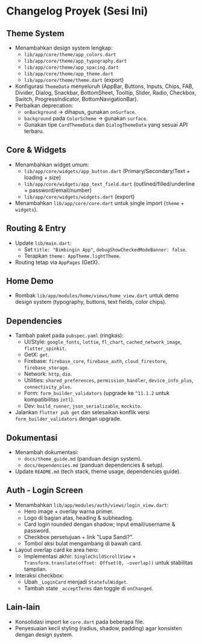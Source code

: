 # Changelog Proyek (Sesi Ini)

## Theme System
- Menambahkan design system lengkap:
  - `lib/app/core/theme/app_colors.dart`
  - `lib/app/core/theme/app_typography.dart`
  - `lib/app/core/theme/app_spacing.dart`
  - `lib/app/core/theme/app_theme.dart`
  - `lib/app/core/theme/theme.dart` (export)
- Konfigurasi `ThemeData` menyeluruh (AppBar, Buttons, Inputs, Chips, FAB, Divider, Dialog, Snackbar, BottomSheet, Tooltip, Slider, Radio, Checkbox, Switch, ProgressIndicator, BottomNavigationBar).
- Perbaikan deprecation:
  - `onBackground` → dihapus, gunakan `onSurface`.
  - `background` pada `ColorScheme` → gunakan `surface`.
  - Gunakan tipe `CardThemeData` dan `DialogThemeData` yang sesuai API terbaru.

## Core & Widgets
- Menambahkan widget umum:
  - `lib/app/core/widgets/app_button.dart` (Primary/Secondary/Text + loading + size)
  - `lib/app/core/widgets/app_text_field.dart` (outlined/filled/underline + password/email/number)
  - `lib/app/core/widgets/widgets.dart` (export)
- Menambahkan `lib/app/core/core.dart` untuk single import (`theme` + `widgets`).

## Routing & Entry
- Update `lib/main.dart`:
  - Set `title: "Bimbingin App"`, `debugShowCheckedModeBanner: false`.
  - Terapkan `theme: AppTheme.lightTheme`.
- Routing tetap via `AppPages` (GetX).

## Home Demo
- Rombak `lib/app/modules/home/views/home_view.dart` untuk demo design system (typography, buttons, text fields, color chips).

## Dependencies
- Tambah paket pada `pubspec.yaml` (ringkas):
  - UI/Style: `google_fonts`, `lottie`, `fl_chart`, `cached_network_image`, `flutter_spinkit`.
  - GetX: `get`.
  - Firebase: `firebase_core`, `firebase_auth`, `cloud_firestore`, `firebase_storage`.
  - Network: `http`, `dio`.
  - Utilities: `shared_preferences`, `permission_handler`, `device_info_plus`, `connectivity_plus`.
  - Form: `form_builder_validators` (upgrade ke `^11.1.2` untuk kompatibilitas `intl`).
  - Dev: `build_runner`, `json_serializable`, `mockito`.
- Jalankan `flutter pub get` dan selesaikan konflik versi `form_builder_validators` dengan upgrade.

## Dokumentasi
- Menambah dokumentasi:
  - `docs/theme_guide.md` (panduan design system).
  - `docs/dependencies.md` (panduan dependencies & setup).
- Update `README.md` (tech stack, theme usage, dependencies guide).

## Auth - Login Screen
- Menambahkan `lib/app/modules/auth/views/login_view.dart`:
  - Hero image + overlay warna primer.
  - Logo di bagian atas, heading & subheading.
  - Card login rounded dengan shadow; input email/username & password.
  - Checkbox persetujuan + link "Lupa Sandi?".
  - Tombol aksi bulat mengambang di bawah card.
- Layout overlap card ke area hero:
  - Implementasi akhir: `SingleChildScrollView` + `Transform.translate(offset: Offset(0, -overlap))` untuk stabilitas tampilan.
- Interaksi checkbox:
  - Ubah `_LoginCard` menjadi `StatefulWidget`.
  - Tambah state `_acceptTerms` dan toggle di `onChanged`.

## Lain-lain
- Konsolidasi import ke `core.dart` pada beberapa file.
- Penyesuaian kecil styling (radius, shadow, padding) agar konsisten dengan design system.
